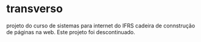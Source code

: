 # transverso
projeto do curso de sistemas para internet do IFRS cadeira de connstrução de páginas na web.
Este projeto foi descontinuado.
